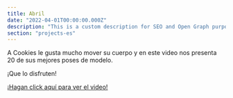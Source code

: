 ```yaml
---
title: Abril
date: "2022-04-01T00:00:00.000Z"
description: "This is a custom description for SEO and Open Graph purposes, rather than the default generated excerpt. Simply add a description field to the frontmatter."
section: "projects-es"
---
```


A Cookies le gusta mucho mover su cuerpo y en este video nos presenta 20 de sus mejores poses de modelo.

¡Que lo disfruten!

[¡Hagan click aquí para ver el video!](https://www.youtube.com/watch?v=7wydf4bqa5k)
